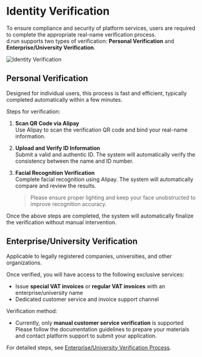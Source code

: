 # Identity Verification

To ensure compliance and security of platform services, users are required to complete the appropriate real-name verification process.  
d.run supports two types of verification: **Personal Verification** and **Enterprise/University Verification**.

![Identity Verification](./images/authn.png)

## Personal Verification

Designed for individual users, this process is fast and efficient, typically completed automatically within a few minutes.

Steps for verification:

1. **Scan QR Code via Alipay**  
   Use Alipay to scan the verification QR code and bind your real-name information.

2. **Upload and Verify ID Information**  
   Submit a valid and authentic ID. The system will automatically verify the consistency between the name and ID number.

3. **Facial Recognition Verification**  
   Complete facial recognition using Alipay. The system will automatically compare and review the results.  

    > Please ensure proper lighting and keep your face unobstructed to improve recognition accuracy.

Once the above steps are completed, the system will automatically finalize the verification without manual intervention.

## Enterprise/University Verification

Applicable to legally registered companies, universities, and other organizations.

Once verified, you will have access to the following exclusive services:

- Issue **special VAT invoices** or **regular VAT invoices** with an enterprise/university name
- Dedicated customer service and invoice support channel

Verification method:

- Currently, only **manual customer service verification** is supported  
  Please follow the documentation guidelines to prepare your materials and contact platform support to submit your application.

For detailed steps, see [Enterprise/University Verification Process](../service/enterprise-certification.md).
